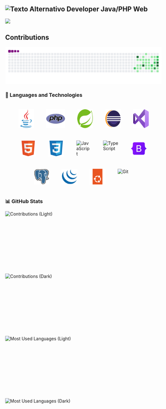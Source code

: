 ## <img src="https://i.imgur.com/tQEJFOF.png" alt="Texto Alternativo" width="50"/>  Developer Java/PHP Web
<a href="https://www.linkedin.com/in/wagner-andrade-876b6460" target="_blank"><img src="https://img.shields.io/badge/-LinkedIn-%230077B5?style=for-the-badge&logo=linkedin&logoColor=white" target="_blank"></a> 
## Contributions

![snake gif](https://github.com/wagnerdf/wagnerdf/blob/output/github-contribution-grid-snake.gif)

### 🤖 Languages ​​and Technologies
<div align="left">
  <div style="display: flex; flex-wrap: wrap; justify-content: center;">
    <img alt="Java" title="Java" width="50px" style="margin: 20px;" src="https://github.com/devicons/devicon/blob/master/icons/java/java-original.svg" />
    <img alt="PHP" title="PHP" width="60px" style="margin: 20px;" src="https://github.com/devicons/devicon/blob/master/icons/php/php-original.svg" />
    <img alt="Spring Boot" title="Spring Boot" width="50px" style="margin: 20px;" src="https://github.com/devicons/devicon/blob/master/icons/spring/spring-original.svg" />
    <img alt="Eclipse IDE" title="Eclipse IDE" width="50px" style="margin: 20px;" src="https://github.com/devicons/devicon/blob/master/icons/eclipse/eclipse-original.svg" />
    <img alt="Visual Studio Code" title="Visual Studio Code" width="50px" style="margin: 20px;" src="https://github.com/devicons/devicon/blob/master/icons/visualstudio/visualstudio-original.svg" />
    <img alt="HTML" title="HTML" width="50px" style="margin: 20px;" src="https://github.com/devicons/devicon/blob/master/icons/html5/html5-original.svg" />
    <img alt="CSS" title="CSS" width="50px" style="margin: 20px;" src="https://github.com/devicons/devicon/blob/master/icons/css3/css3-original.svg" />
    <img alt="JavaScript" title="JavaScript" width="46px" style="margin: 20px;" src="https://i.imgur.com/uTvtNFc.png" />
    <img alt="TypeScript" title="TypeScript" width="50px" style="margin: 20px;" src="https://cdn.jsdelivr.net/gh/devicons/devicon@latest/icons/typescript/typescript-original.svg" />
    <img alt="Bootstrap" title="Bootstrap" width="50px" style="margin: 20px;" src="https://github.com/devicons/devicon/blob/master/icons/bootstrap/bootstrap-original.svg" />
    <img alt="PostgreSQL" title="PostgreSQL" width="50px" style="margin: 20px;" src="https://github.com/devicons/devicon/blob/master/icons/postgresql/postgresql-original.svg" />
    <img alt="jQuery" title="jQuery" width="50px" style="margin: 20px;" src="https://github.com/devicons/devicon/blob/master/icons/jquery/jquery-original.svg" />
    <img alt="Ubuntu" title="Ubuntu" width="50px" style="margin: 20px;" src="https://github.com/devicons/devicon/blob/master/icons/ubuntu/ubuntu-original.svg" />
    <img alt="Git" title="Git" width="50px" style="margin: 20px;" src="https://cdn.jsdelivr.net/gh/devicons/devicon@latest/icons/git/git-original.svg" />
  </div>
</div>

### 📊 GitHub Stats
<p align="left">
     <a href="https://github.com/wagnerdf#gh-light-mode-only" target="_blank">
    <img align="left" height="200" width="450" src="https://github-readme-streak-stats-seven-chi.vercel.app?user=wagnerdf&theme=vue#gh-light-mode-only" alt="Contributions (Light)" />
  </a>
  <a href="https://github.com/wagnerdf#gh-dark-mode-only" target="_blank">
    <img align="left" height="200" width="450" src="https://github-readme-streak-stats-seven-chi.vercel.app?user=wagnerdf&theme=nightowl#gh-dark-mode-only" alt="Contributions (Dark)" />
  </a>
    <!-- Most Used Languages -->
  <a href="https://github.com/wagnerdf#gh-light-mode-only" target="_blank">
    <img align="left" height="200" width="330" src="https://github-readme-stats-git-master-simplysabir.vercel.app/api/top-langs/?username=wagnerdf&langs_count=8&layout=compact&theme=vue#gh-light-mode-only" alt="Most Used Languages (Light)" />
  </a>
  <a href="https://github.com/wagnerdf#gh-dark-mode-only" target="_blank">
    <img align="left" height="200" width="330" src="https://github-readme-stats-git-master-simplysabir.vercel.app/api/top-langs/?username=wagnerdf&langs_count=8&layout=compact&theme=nightowl#gh-dark-mode-only" alt="Most Used Languages (Dark)" />
  </a>
</p>
<br />
